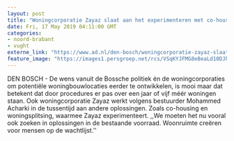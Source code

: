 ```yaml
---
layout: post
title: "Woningcorporatie Zayaz slaat aan het experimenteren met co-housing en woningsplitsing in Den Bosch"
date: Fri, 17 May 2019 04:11:00 GMT
categories: 
- noord-brabant 
- vught 
externe_link: "https://www.ad.nl/den-bosch/woningcorporatie-zayaz-slaat-aan-het-experimenteren-met-co-housing-en-woningsplitsing-in-den-bosch~a74e2e04/"
feature_image: "https://images1.persgroep.net/rcs/VSqKYJFMG8eBeaLd10DJhC5AqHM/diocontent/132091015/_fitwidth/400/?appId=21791a8992982cd8da851550a453bd7f&quality=0.7"
---
```


DEN BOSCH - De wens vanuit de Bossche politiek én de woningcorporaties om potentiële woningbouwlocaties eerder te ontwikkelen, is mooi maar dat betekent dat door procedures  er pas over een jaar of vijf méér woningen staan. Ook woningcorporatie Zayaz werkt volgens bestuurder Mohammed Acharki in de tussentijd aan andere oplossingen. Zoals co-housing en woningsplitsing, waarmee Zayaz experimenteert. ,,We moeten het nu vooral ook zoeken in oplossingen in de bestaande voorraad. Woonruimte creëren voor mensen op de wachtlijst.’’
